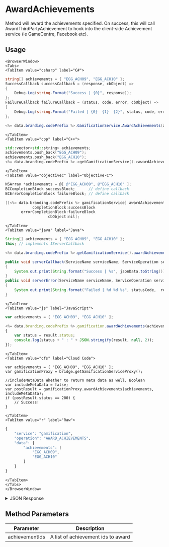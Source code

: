 # AwardAchievements

Method will award the achievements specified. On success, this will call AwardThirdPartyAchievement to hook into the client-side Achievement service (ie GameCentre, Facebook etc).

<PartialServop service_name="gamification" operation_name="AWARD_ACHIEVEMENTS" />

## Usage

```mdx-code-block
<BrowserWindow>
<Tabs>
<TabItem value="csharp" label="C#">
```

```csharp
string[] achievements = { "EGG_ACH09", "EGG_ACH10" };
SuccessCallback successCallback = (response, cbObject) =>
{
    Debug.Log(string.Format("Success | {0}", response));
};
FailureCallback failureCallback = (status, code, error, cbObject) =>
{
    Debug.Log(string.Format("Failed | {0}  {1}  {2}", status, code, error));
};

<%= data.branding.codePrefix %>.GamificationService.AwardAchievements(achievements, successCallback, failureCallback);
```

```mdx-code-block
</TabItem>
<TabItem value="cpp" label="C++">
```

```cpp
std::vector<std::string> achievements;
achievements.push_back("EGG_ACH09");
achievements.push_back("EGG_ACH10");
<%= data.branding.codePrefix %>->getGamificationService()->awardAchievements(achievements, this);
```

```mdx-code-block
</TabItem>
<TabItem value="objectivec" label="Objective-C">
```

```objectivec
NSArray *achievements = @[ @"EGG_ACH09", @"EGG_ACH10" ];
BCCompletionBlock successBlock;      // define callback
BCErrorCompletionBlock failureBlock; // define callback

[[<%= data.branding.codePrefix %> gamificationService] awardAchievements:achievements
            completionBlock:successBlock
       errorCompletionBlock:failureBlock
                   cbObject:nil];
```

```mdx-code-block
</TabItem>
<TabItem value="java" label="Java">
```

```java
String[] achievements = { "EGG_ACH09", "EGG_ACH10" };
this; // implements IServerCallback

<%= data.branding.codePrefix %>.getGamificationService().awardAchievements(achievements, this);

public void serverCallback(ServiceName serviceName, ServiceOperation serviceOperation, JSONObject jsonData)
{
    System.out.print(String.format("Success | %s", jsonData.toString()));
}
public void serverError(ServiceName serviceName, ServiceOperation serviceOperation, int statusCode, int reasonCode, String jsonError)
{
    System.out.print(String.format("Failed | %d %d %s", statusCode,  reasonCode, jsonError.toString()));
}
```

```mdx-code-block
</TabItem>
<TabItem value="js" label="JavaScript">
```

```javascript
var achievements = [ "EGG_ACH09", "EGG_ACH10" ];

<%= data.branding.codePrefix %>.gamification.awardAchievements(achievements, result =>
{
	var status = result.status;
	console.log(status + " : " + JSON.stringify(result, null, 2));
});
```

```mdx-code-block
</TabItem>
<TabItem value="cfs" label="Cloud Code">
```

```cfscript
var achievements = [ "EGG_ACH09", "EGG_ACH10" ];
var gamificationProxy = bridge.getGamificationServiceProxy();

//includeMetaData Whether to return meta data as well, Boolean
var includeMetaData = false;
var postResult = gamificationProxy.awardAchievements(achievements, includeMetaData);
if (postResult.status == 200) {
    // Success!
}
```

```mdx-code-block
</TabItem>
<TabItem value="r" label="Raw">
```

```r
{
	"service": "gamification",
	"operation": "AWARD_ACHIEVEMENTS",
	"data": {
		"achievements": [
			"EGG_ACH09",
			"EGG_ACH10"
		]
	}
}
```

```mdx-code-block
</TabItem>
</Tabs>
</BrowserWindow>
```

<details>
<summary>JSON Response</summary>

```json
{
    "status": 200,
    "data": null
}
```
</details>

## Method Parameters
Parameter | Description
--------- | -----------
achievementIds | A list of achievement ids to award


